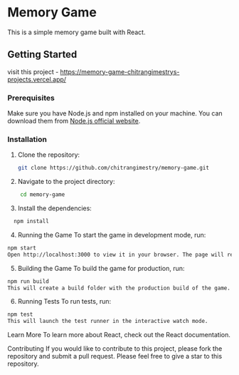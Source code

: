 # Memory Game

This is a simple memory game built with React.




## Getting Started
visit this project - 
   https://memory-game-chitrangimestrys-projects.vercel.app/
### Prerequisites

Make sure you have Node.js and npm installed on your machine. You can download them from [Node.js official website](https://nodejs.org/).

### Installation

1. Clone the repository:
   ```bash
   git clone https://github.com/chitrangimestry/memory-game.git

2. Navigate to the project directory:
  ```bash
      cd memory-game
```
3. Install the dependencies:
```bash
  npm install
```

4. Running the Game
To start the game in development mode, run:
```bash
npm start
Open http://localhost:3000 to view it in your browser. The page will reload when you make changes.
```

5. Building the Game
To build the game for production, run:
```bash
npm run build
This will create a build folder with the production build of the game. The build is optimized for the best performance.
```
6. Running Tests
To run tests, run:
```bash
npm test
This will launch the test runner in the interactive watch mode.
```
Learn More
To learn more about React, check out the React documentation.

Contributing
If you would like to contribute to this project, please fork the repository and submit a pull request. Please feel free to give a star to this repository.

